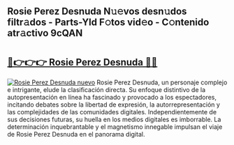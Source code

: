 ## Rosie Perez Desnuda N𝚞𝚎vos desn𝚞dos filtr𝚊dos - Parts-Yld F𝚘tos vid𝚎o - C𝚘ntenido atr𝚊ctivo 9cQAN

# <h2><a href="http://mb84ov.tromn.icu/?c=Rosie+Perez+Desnuda">🔗👉👉👉 Rosie Perez Desnuda 🔗🔗</a></h2>

[![Rosie Perez Desnuda nuevo](https://i.imgur.com/pEAQMta.gif)](http://mb84ov.tromn.icu/?c=Rosie+Perez+Desnuda)
Rosie Perez Desnuda, un personaje complejo e intrigante, elude la clasificación directa. Su enfoque distintivo de la autopresentación en línea ha fascinado y provocado a los espectadores, incitando debates sobre la libertad de expresión, la autorrepresentación y las complejidades de las comunidades digitales. Independientemente de sus decisiones futuras, su huella en los medios digitales es imborrable. La determinación inquebrantable y el magnetismo innegable impulsan el viaje de Rosie Perez Desnuda en el panorama digital.
